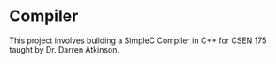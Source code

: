 # Compiler
This project involves building a SimpleC Compiler in C++ for CSEN 175 taught by Dr. Darren Atkinson.
